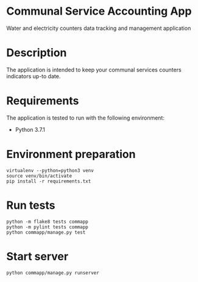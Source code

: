 # Communal Service Accounting App
Water and electricity counters data tracking and management application

# Description
The application is intended to keep your communal services counters indicators up-to date.

# Requirements
The application is tested to run with the following environment:
  * Python 3.7.1

# Environment preparation
```
virtualenv --python=python3 venv
source venv/bin/activate
pip install -r requirements.txt
```

# Run tests
```
python -m flake8 tests commapp
python -m pylint tests commapp
python commapp/manage.py test
```

# Start server
```
python commapp/manage.py runserver
```

